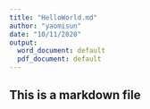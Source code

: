 ```yaml
---
title: "HelloWorld.md"
author: "yaomisun"
date: "10/11/2020"
output:
  word_document: default
  pdf_document: default
---
```


## This is a markdown file
